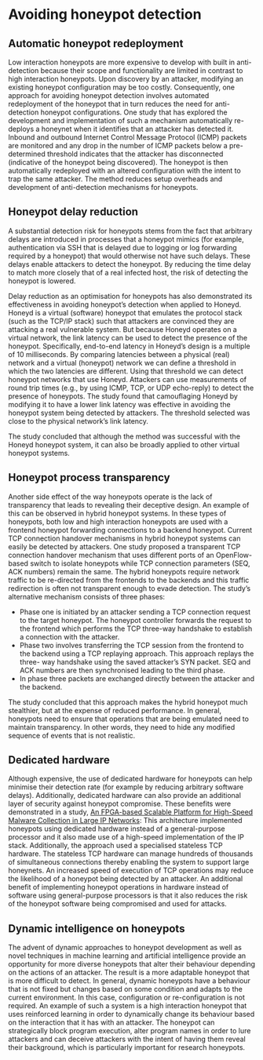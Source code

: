 # Avoiding honeypot detection

## Automatic honeypot redeployment

Low interaction honeypots are more expensive to develop with built in anti-detection because their scope and functionality are limited in contrast to high interaction honeypots. Upon discovery by an attacker, modifying an existing honeypot configuration may be too costly. Consequently, one approach for avoiding honeypot detection involves automated redeployment of the honeypot that in turn reduces the need for anti-detection honeypot configurations. One study that has explored the development and implementation of such a mechanism automatically re-deploys a honeynet when it identifies that an attacker has detected it. Inbound and outbound Internet Control Message Protocol (ICMP) packets are monitored and any drop in the number of ICMP packets below a pre-determined threshold indicates that the attacker has disconnected (indicative of the honeypot being discovered). The honeypot is then automatically redeployed with an altered configuration with the intent to trap the same attacker. The method reduces setup overheads and development of anti-detection mechanisms for honeypots.   

## Honeypot delay reduction

A substantial detection risk for honeypots stems from the fact that arbitrary delays are introduced in processes that a honeypot mimics (for example, authentication via SSH that is delayed due to logging or log forwarding required by a honeypot) that would otherwise not have such delays. These delays enable attackers to detect the honeypot. By reducing the time delay to match more closely that of a real infected host, the risk of detecting the honeypot is lowered. 

Delay reduction as an optimisation for honeypots has also demonstrated its effectiveness in avoiding honeypot’s detection when applied to Honeyd. Honeyd is a virtual (software) honeypot that emulates the protocol stack (such as the TCP/IP stack) such that attackers are convinced they are attacking a real vulnerable system. But because Honeyd operates on a virtual network, the link latency can be used to detect the presence of the honeypot. Specifically, end-to-end latency in Honeyd’s design is a multiple of 10 milliseconds. By comparing latencies between a physical (real) network and a virtual (honeypot) network we can define a threshold in which the two latencies are different. Using that threshold we can detect honeypot networks that use Honeyd. Attackers can use measurements of round trip times (e.g., by using ICMP, TCP, or UDP echo-reply) to detect the presence of honeypots. The study found that camouflaging Honeyd by modifying it to have a lower link latency was effective in avoiding the honeypot system being detected by attackers. The threshold selected was close to the physical network’s link latency. 

The study concluded that although the method was successful with the Honeyd honeypot system, it can also be broadly applied to other virtual honeypot systems.

## Honeypot process transparency

Another side effect of the way honeypots operate is the lack of transparency that leads to revealing their deceptive design. An example of this can be observed in hybrid honeypot systems. In these types of honeypots, both low and high interaction honeypots are used with a frontend honeypot forwarding connections to a backend honeypot. Current TCP connection handover mechanisms in hybrid honeypot systems can easily be detected by attackers. One study proposed a transparent TCP connection handover mechanism that uses different ports of an OpenFlow-based switch to isolate honeypots while TCP connection parameters (SEQ, ACK numbers) remain the same. The hybrid honeypots require network traffic to be re-directed from the frontends to the backends and this traffic redirection is often not transparent enough to evade detection. The study’s alternative mechanism consists of three phases: 

* Phase one is initiated by an attacker sending a TCP connection request to the target honeypot. The honeypot controller forwards the request to the frontend which performs the TCP three-way handshake to establish a connection with the attacker. 
* Phase two involves transferring the TCP session from the frontend to the backend using a TCP replaying approach. This approach replays the three- way handshake using the saved attacker’s SYN packet. SEQ and ACK numbers are then synchronised leading to the third phase.
* In phase three packets are exchanged directly between the attacker and the backend. 

The study concluded that this approach makes the hybrid honeypot much stealthier, but at the expense of reduced performance. In general, honeypots need to ensure that operations that are being emulated need to maintain transparency. In other words, they need to hide any modified sequence of events that is not realistic.

## Dedicated hardware

Although expensive, the use of dedicated hardware for honeypots can help minimise their detection rate (for example by reducing arbitrary software delays). Additionally, dedicated hardware can also provide an additional layer of security against honeypot compromise. These benefits were demonstrated in a study, [An FPGA-based Scalable Platform for High-Speed Malware Collection in Large IP Networks](https://www.esa.informatik.tu-darmstadt.de/assets/publications/materials/2010/2010_FPT.pdf): This architecture implemented honeypots using dedicated hardware instead of a general-purpose processor and it also made use of a high-speed implementation of the IP stack. Additionally, the approach used a specialised stateless TCP hardware. The stateless TCP hardware can manage hundreds of thousands of simultaneous connections thereby enabling the system to support large honeynets. An increased speed of execution of TCP operations may reduce the likelihood of a honeypot being detected by an attacker. An additional benefit of implementing honeypot operations in hardware instead of software using general-purpose processors is that it also reduces the risk of the honeypot software being compromised and used for attacks. 


## Dynamic intelligence on honeypots

The advent of dynamic approaches to honeypot development as well as novel techniques in machine learning and artificial intelligence provide an opportunity for more diverse honeypots that alter their behaviour depending on the actions of an attacker. The result is a more adaptable honeypot that is more difficult to detect. In general, dynamic honeypots have a behaviour that is not fixed but changes based on some condition and adapts to the current environment. In this case, configuration or re-configuration is not required. An example of such a system is a high interaction honeypot that uses reinforced learning in order to dynamically change its behaviour based on the interaction that it has with an attacker. The honeypot can strategically block program execution, alter program names in order to lure attackers and can deceive attackers with the intent of having them reveal their background, which is particularly important for research honeypots.
